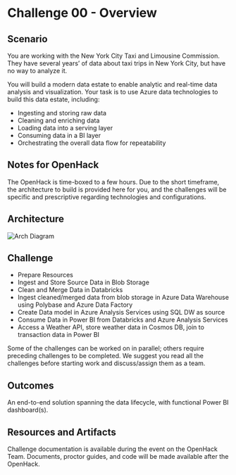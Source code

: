 # Challenge 00 - Overview

## Scenario

You are working with the New York City Taxi and Limousine Commission. They have several years’ of data about taxi trips in New York City, but have no way to analyze it.

You will build a modern data estate to enable analytic and real-time data analysis and visualization. Your task is to use Azure data technologies to build this data estate, including:

* Ingesting and storing raw data
* Cleaning and enriching data
* Loading data into a serving layer
* Consuming data in a BI layer
* Orchestrating the overall data flow for repeatability

## Notes for OpenHack

The OpenHack is time-boxed to a few hours. Due to the short timeframe, the architecture to build is provided here for you, and the challenges will be specific and prescriptive regarding technologies and configurations.

## Architecture

![Arch Diagram](../Resources/Data_Architecture.png)

## Challenge

* Prepare Resources
* Ingest and Store Source Data in Blob Storage
* Clean and Merge Data in Databricks
* Ingest cleaned/merged data from blob storage in Azure Data Warehouse using Polybase and Azure Data Factory
* Create Data model in Azure Analysis Services using SQL DW as source
* Consume Data in Power BI from Databricks and Azure Analysis Services
* Access a Weather API, store weather data in Cosmos DB, join to transaction data in Power BI

Some of the challenges can be worked on in parallel; others require preceding challenges to be completed. We suggest you read all the challenges before starting work and discuss/assign them as a team.

## Outcomes

An end-to-end solution spanning the data lifecycle, with functional Power BI dashboard(s).

## Resources and Artifacts

Challenge documentation is available during the event on the OpenHack Team. Documents, proctor guides, and code will be made available after the OpenHack.
